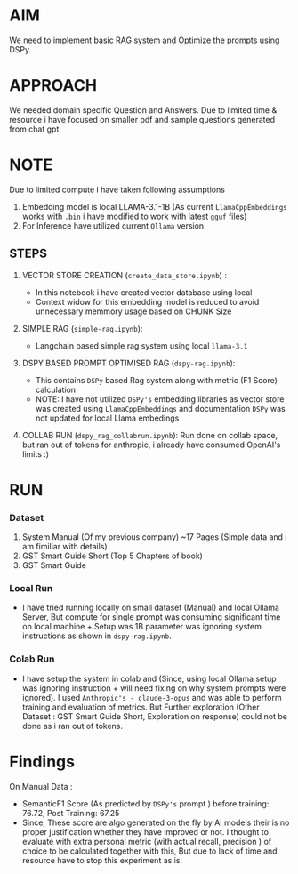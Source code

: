 # AIM
We need to implement basic RAG system and Optimize the prompts using DSPy.

# APPROACH
We needed domain specific Question and Answers. Due to limited time & resource i have focused on smaller pdf and sample questions generated from chat gpt.

# NOTE

Due to limited compute i have taken following assumptions
1. Embedding model is local LLAMA-3.1-1B (As current `LlamaCppEmbeddings` works with `.bin` i have modified to work with latest `gguf` files)
2. For Inference have utilized current `Ollama` version.

## STEPS

1. VECTOR STORE CREATION (`create_data_store.ipynb`) : 
    - In this notebook i have created vector database using local 
    - Context widow for this embedding model is reduced to avoid unnecessary memmory usage based on CHUNK Size
2. SIMPLE RAG (`simple-rag.ipynb`): 
    - Langchain based simple rag system using local `llama-3.1`
3. DSPY BASED PROMPT OPTIMISED RAG (`dspy-rag.ipynb`): 
    - This contains `DSPy` based Rag system along with metric (F1 Score) calculation
    - NOTE: I have not utilized `DSPy's` embedding libraries as vector store was created using  `LlamaCppEmbeddings` and documentation `DSPy` was not updated for local Llama embedings

4. COLLAB RUN (`dspy_rag_collabrun.ipynb`):
    Run done on collab space, but ran out of tokens for anthropic, i already have consumed OpenAI's limits :)

# RUN
### Dataset
1. System Manual (Of my previous company) ~17 Pages (Simple data and i am fimiliar with details)
2. GST Smart Guide Short (Top 5 Chapters of book)
3. GST Smart Guide

### Local Run
- I have tried running locally on small dataset (Manual) and local Ollama Server, But compute for single prompt was consuming significant time on local machine + Setup was 1B parameter was ignoring system instructions as shown in `dspy-rag.ipynb`.

### Colab Run
- I have setup the system in colab and (Since, using local Ollama setup was ignoring instruction + will need fixing on why system prompts were ignored). I used `Anthropic's - claude-3-opus` and was able to perform training and evaluation of metrics. But Further exploration (Other Dataset : GST Smart Guide Short, Exploration on response) could not be done as i ran out of tokens.


# Findings
On Manual Data : 
- SemanticF1 Score (As predicted by `DSPy's` prompt ) before training: 76.72, Post Training: 67.25
- Since, These score are algo generated on the fly by AI models their is no proper justification whether they have improved or not. I thought to evaluate with extra personal metric (with actual recall, precision ) of choice to be calculated together with this, But due to lack of time and resource have to stop this experiment as is.






